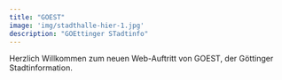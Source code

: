 ```yaml
---
title: "GOEST"
image: 'img/stadthalle-hier-1.jpg'
description: "GOEttinger STadtinfo"
---
```

Herzlich Willkommen zum neuen Web-Auftritt von GOEST, der Göttinger Stadtinformation.
